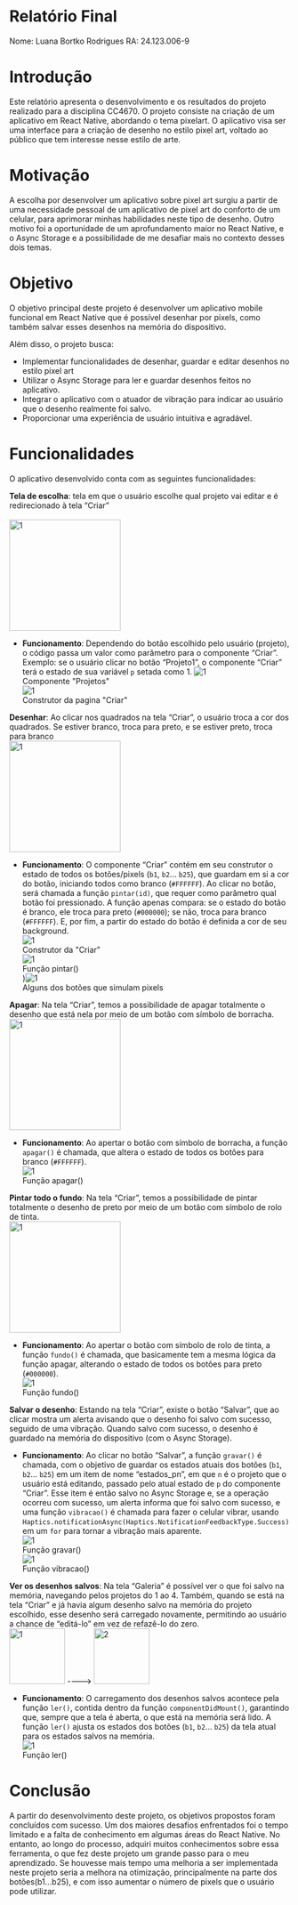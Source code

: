 # Relatório Final

Nome: Luana Bortko Rodrigues
RA: 24.123.006-9

# Introdução

Este relatório apresenta o desenvolvimento e os resultados do projeto realizado para a disciplina CC4670. O projeto consiste na criação de um aplicativo em React Native, abordando o tema pixelart. O aplicativo visa ser uma interface para a criação de desenho no estilo pixel art, voltado ao público que tem interesse nesse estilo de arte.

# Motivação

A escolha por desenvolver um aplicativo sobre pixel art surgiu a partir de uma necessidade pessoal de um aplicativo de pixel art do conforto de um celular, para aprimorar minhas habilidades neste tipo de desenho. Outro motivo foi a oportunidade de um aprofundamento maior no React Native, e o Async Storage e a possibilidade de me desafiar mais no contexto desses dois temas.

# Objetivo

O objetivo principal deste projeto é desenvolver um aplicativo mobile funcional em React Native que é possível desenhar por pixels, como também salvar esses desenhos na memória do dispositivo.

Além disso, o projeto busca:

- Implementar funcionalidades de desenhar, guardar e editar desenhos no estilo pixel art 
- Utilizar o Async Storage para ler e guardar desenhos feitos no aplicativo.
- Integrar o aplicativo com o atuador de vibração para indicar ao usuário que o desenho realmente foi salvo.
- Proporcionar uma experiência de usuário intuitiva e agradável.

# Funcionalidades

O aplicativo desenvolvido conta com as seguintes funcionalidades:

**Tela de escolha**: tela em que o usuário escolhe qual projeto vai editar e é redirecionado à tela “Criar”  
<br><img src="./readmeImagens/im1.jpg" alt="1" width="200"/><br>
- **Funcionamento**: Dependendo do botão escolhido pelo usuário (projeto), o código passa um valor como parâmetro para o componente “Criar”. Exemplo: se o usuário clicar no botão “Projeto1”, o componente “Criar” terá o estado de sua variável `p` setada como 1.
<img src="./readmeImagens/im2.png" alt="1"/><br>Componente "Projetos"<br><img src="./readmeImagens/im3.png" alt="1"/><br>Construtor da pagina "Criar"

**Desenhar**: Ao clicar nos quadrados na tela “Criar”, o usuário troca a cor dos quadrados. Se estiver branco, troca para preto, e se estiver preto, troca para branco  
<img src="./readmeImagens/im4.jpg" alt="1" width="200"/><br>
- **Funcionamento**: O componente “Criar” contém em seu construtor o estado de todos os botões/pixels (`b1`, `b2`… `b25`), que guardam em si a cor do botão, iniciando todos como branco (`#FFFFFF`). Ao clicar no botão, será chamada a função `pintar(id)`, que requer como parâmetro qual botão foi pressionado. A função apenas compara: se o estado do botão é branco, ele troca para preto (`#000000`); se não, troca para branco (`#FFFFFF`). E, por fim, a partir do estado do botão é definida a cor de seu background.  
<img src="./readmeImagens/im5.png" alt="1"/><br>Construtor da "Criar"<br><img src="./readmeImagens/im6.png" alt="1"/><br>Função pintar()<br>)<img src="./readmeImagens/im7.png" alt="1"/><br>Alguns dos botões que simulam pixels

**Apagar**: Na tela “Criar”, temos a possibilidade de apagar totalmente o desenho que está nela por meio de um botão com símbolo de borracha.  
<img src="./readmeImagens/im8.jpg" alt="1" width="200"/><br> 
- **Funcionamento**: Ao apertar o botão com símbolo de borracha, a função `apagar()` é chamada, que altera o estado de todos os botões para branco (`#FFFFFF`).  
<img src="./readmeImagens/im9.png" alt="1"/><br>Função apagar()

**Pintar todo o fundo**: Na tela “Criar”, temos a possibilidade de pintar totalmente o desenho de preto por meio de um botão com símbolo de rolo de tinta.  
<img src="./readmeImagens/im10.jpg" alt="1" width="200"/><br>
- **Funcionamento**: Ao apertar o botão com símbolo de rolo de tinta, a função `fundo()` é chamada, que basicamente tem a mesma lógica da função apagar, alterando o estado de todos os botões para preto (`#000000`).  
<img src="./readmeImagens/im11.png" alt="1"/><br>Função fundo()

**Salvar o desenho**: Estando na tela “Criar”, existe o botão “Salvar”, que ao clicar mostra um alerta avisando que o desenho foi salvo com sucesso, seguido de uma vibração. Quando salvo com sucesso, o desenho é guardado na memória do dispositivo (com o Async Storage).  
- **Funcionamento**: Ao clicar no botão “Salvar”, a função `gravar()` é chamada, com o objetivo de guardar os estados atuais dos botões (`b1`, `b2`… `b25`) em um item de nome “estados_pn”, em que `n` é o projeto que o usuário está editando, passado pelo atual estado de `p` do componente “Criar”. Esse item é então salvo no Async Storage e, se a operação ocorreu com sucesso, um alerta informa que foi salvo com sucesso, e uma função `vibracao()` é chamada para fazer o celular vibrar, usando `Haptics.notificationAsync(Haptics.NotificationFeedbackType.Success)` em um `for` para tornar a vibração mais aparente.  
<img src="./readmeImagens/im14.png" alt="1"/><br>Função gravar()<br><img src="./readmeImagens/im15.png" alt="1"/><br>Função vibracao()

**Ver os desenhos salvos**: Na tela “Galeria” é possível ver o que foi salvo na memória, navegando pelos projetos do 1 ao 4. Também, quando se está na tela “Criar” e já havia algum desenho salvo na memória do projeto escolhido, esse desenho será carregado novamente, permitindo ao usuário a chance de “editá-lo” em vez de refazê-lo do zero.  
<img src="./readmeImagens/im12.jpg" alt="1" width="100"/> ----> <img src="./readmeImagens/im13.jpg" alt="2" width="100"/> 
- **Funcionamento**: O carregamento dos desenhos salvos acontece pela função `ler()`, contida dentro da função `componentDidMount()`, garantindo que, sempre que a tela é aberta, o que está na memória será lido. A função `ler()` ajusta os estados dos botões (`b1`, `b2`… `b25`) da tela atual para os estados salvos na memória.  
<img src="./readmeImagens/im16.png" alt="1"/><br>Função ler()


# Conclusão

A partir do desenvolvimento deste projeto, os objetivos propostos foram concluídos com sucesso. Um dos maiores desafios enfrentados foi o tempo limitado e a falta de conhecimento em algumas áreas do React Native. No entanto, ao longo do processo, adquiri muitos conhecimentos sobre essa ferramenta, o que fez deste projeto um grande passo para o meu aprendizado. Se houvesse mais tempo uma melhoria a ser implementada neste projeto seria a melhora na otimização, principalmente na parte dos botões(b1…b25), e com isso aumentar o número de pixels que o usuário pode utilizar. 
